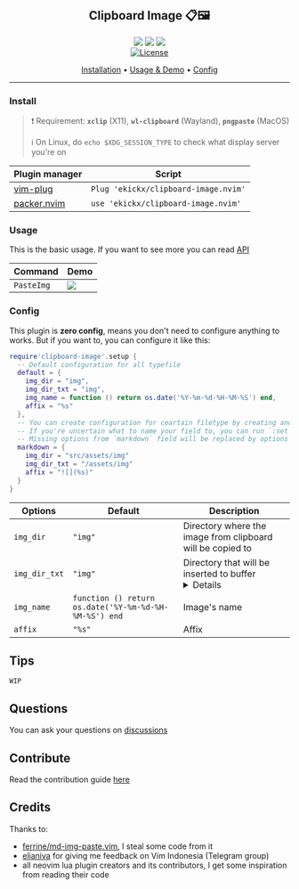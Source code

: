 <div align="center">

## Clipboard Image 📋🖼️

![](https://img.shields.io/badge/Linux-FCC624?style=flat-square&logo=linux&logoColor=black)
![](https://img.shields.io/badge/Windows-0078D6?style=flat-square&logo=windows&logoColor=white)
![](https://img.shields.io/badge/MacOS-000000?style=flat-square&logo=apple&logoColor=white)
</br><a href="/LICENSE.md"> ![License](https://img.shields.io/badge/License-MIT-brightgreen?style=flat-square) </a>

[Installation](#install)
•
[Usage & Demo](#usage)
•
[Config](#config)
</div>

---

### Install
> ❗ Requirement: **`xclip`** (X11), **`wl-clipboard`** (Wayland), **`pngpaste`** (MacOS)
> 
> ℹ️ On Linux, do `echo $XDG_SESSION_TYPE` to check what display server you're on

|Plugin manager|Script|
|---|---|
|[vim-plug](https://github.com/junegunn/vim-plug)|`Plug 'ekickx/clipboard-image.nvim'`|
|[packer.nvim](https://github.com/wbthomason/packer.nvim)|`use 'ekickx/clipboard-image.nvim'`|

### Usage
This is the basic usage. If you want to see more you can read [API](/API.md)

|Command|Demo|
|---|---|
|`PasteImg`|<kbd>![](../assets/demo/paste_img.gif)</kbd>|

### Config
This plugin is **zero config**, means you don't need to configure anything to works. But if you want to, you can configure it like this:

```lua
require'clipboard-image'.setup {
  -- Default configuration for all typefile
  default = {
    img_dir = "img",
    img_dir_txt = "img",
    img_name = function () return os.date('%Y-%m-%d-%H-%M-%S') end,
    affix = "%s"
  },
  -- You can create configuration for ceartain filetype by creating another field (markdown, in this case)
  -- If you're uncertain what to name your field to, you can run `:set filetype?`
  -- Missing options from `markdown` field will be replaced by options from `default` field
  markdown = {
    img_dir = "src/assets/img"
    img_dir_txt = "/assets/img"
    affix = "![](%s)"
  }
}
```

|Options|Default|Description|
|---|---|---|
|`img_dir`|`"img"`|Directory where the image from clipboard will be copied to|
|`img_dir_txt`|`"img"`|Directory that will be inserted to buffer<br> <details>Useful if you have use case like the demo above where `img_dir` set to `"src/assets/img"` and `img_dir_txt` set to `"/assets/img"`</details>|
|`img_name`|`function () return os.date('%Y-%m-%d-%H-%M-%S') end`|Image's name|
|`affix`|`"%s"`|Affix|

## Tips
`WIP`

## Questions
You can ask your questions on [discussions](https://github.com/ekickx/clipboard-image.nvim/discussions)

## Contribute
Read the contribution guide [here](/CONTRIBUTING.md)

## Credits
Thanks to:
- [ferrine/md-img-paste.vim](https://github.com/ferrine/md-img-paste.vim), I steal some code from it
- [elianiva](https://github.com/elianiva) for giving me feedback on Vim Indonesia (Telegram group)
- all neovim lua plugin creators and its contributors, I get some inspiration from reading their code
